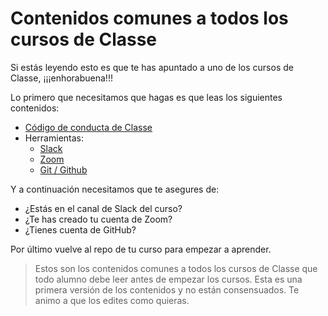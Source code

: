 # Contenidos comunes a todos los cursos de Classe

Si estás leyendo esto es que te has apuntado a uno de los cursos de Classe, ¡¡¡enhorabuena!!!

Lo primero que necesitamos que hagas es que leas los siguientes contenidos:

- [Código de conducta de Classe](./codigo-de-conducta.md)
- Herramientas:
  - [Slack](./herramienta-slack.md)
  - [Zoom](./herramienta-zoom.md)
  - [Git / Github](./herramienta-git.md)
  
Y a continuación necesitamos que te asegures de:

- ¿Estás en el canal de Slack del curso?
- ¿Te has creado tu cuenta de Zoom?
- ¿Tienes cuenta de GitHub?

Por último vuelve al repo de tu curso para empezar a aprender.

> Estos son los contenidos comunes a todos los cursos de Classe que todo alumno debe leer antes de empezar los cursos.
> Esta es una primera versión de los contenidos y no están consensuados. Te animo a que los edites como quieras.
